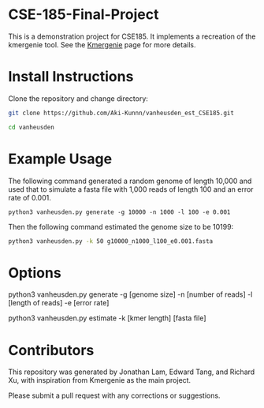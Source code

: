# CSE-185-Final-Project

This is a demonstration project for CSE185. It implements a recreation of the kmergenie tool. See the [Kmergenie](http://kmergenie.bx.psu.edu/) page for more details.

# Install Instructions

Clone the repository and change directory:

```bash
git clone https://github.com/Aki-Kunnn/vanheusden_est_CSE185.git

cd vanheusden
```

# Example Usage
The following command generated a random genome of length 10,000 and used that to simulate a fasta file with 1,000 reads of length 100 and an error rate of 0.001.

```
python3 vanheusden.py generate -g 10000 -n 1000 -l 100 -e 0.001
```

Then the following command estimated the genome size to be 10199: 

```bash
python3 vanheusden.py -k 50 g10000_n1000_l100_e0.001.fasta
```

# Options
python3 vanheusden.py generate -g [genome size] -n [number of reads] -l [length of reads] -e [error rate]

python3 vanheusden.py estimate -k [kmer length] [fasta file]

# Contributors

This repository was generated by Jonathan Lam, Edward Tang, and Richard Xu, with inspiration from Kmergenie as the main project.

Please submit a pull request with any corrections or suggestions.
